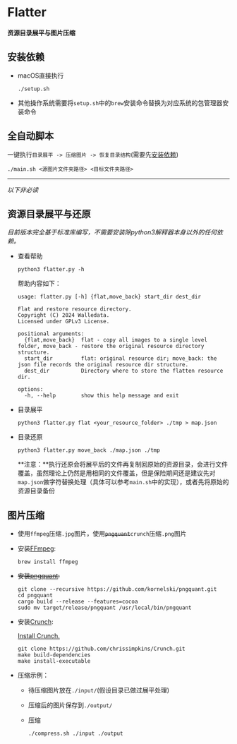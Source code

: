 # Flatter

**资源目录展平与图片压缩**

## 安装依赖

* macOS直接执行

  ```shell
  ./setup.sh
  ```

* 其他操作系统需要将`setup.sh`中的`brew`安装命令替换为对应系统的包管理器安装命令

## 全自动脚本

一键执行`目录展平 -> 压缩图片 -> 恢复目录结构`(需要先[安装依赖](#安装依赖))

```shell
./main.sh <源图片文件夹路径> <目标文件夹路径>
```

---

*以下非必读*

## 资源目录展平与还原

*目前版本完全基于标准库编写，不需要安装除python3解释器本身以外的任何依赖。*

* 查看帮助

  ```shell
  python3 flatter.py -h
  ```

  帮助内容如下：

  ```
  usage: flatter.py [-h] {flat,move_back} start_dir dest_dir
  
  Flat and restore resource directory.
  Copyright (C) 2024 Walledata.
  Licensed under GPLv3 License.
  
  positional arguments:
    {flat,move_back}  flat - copy all images to a single level folder, move_back - restore the original resource directory structure.
    start_dir         flat: original resource dir; move_back: the json file records the original resource dir structure.
    dest_dir          Directory where to store the flatten resource dir.
  
  options:
    -h, --help        show this help message and exit
  ```

* 目录展平

  ```shell
  python3 flatter.py flat <your_resource_folder> ./tmp > map.json
  ```

* 目录还原

  ```shell
  python3 flatter.py move_back ./map.json ./tmp
  ```

  **注意：**执行还原会将展平后的文件再复制回原始的资源目录，会进行文件覆盖，虽然理论上仍然是用相同的文件覆盖，但是保险期间还是建议先对`map.json`做字符替换处理（具体可以参考`main.sh`中的实现），或者先将原始的资源目录备份

## 图片压缩

* 使用`ffmpeg`压缩`.jpg`图片，使用~~`pngquant`~~`crunch`压缩`.png`图片

* 安装[FFmpeg](https://github.com/FFmpeg/FFmpeg):

  ```shell
  brew install ffmpeg
  ```

* ~~安装[pngquant](https://github.com/kornelski/pngquant):~~

  ```shell
  git clone --recursive https://github.com/kornelski/pngquant.git
  cd pngquant
  cargo build --release --features=cocoa
  sudo mv target/release/pngquant /usr/local/bin/pngquant
  ```

* 安装[Crunch](https://github.com/chrissimpkins/Crunch):

  [Install Crunch.](https://github.com/chrissimpkins/Crunch/blob/master/docs/EXECUTABLE.md#install)

  ```shell
  git clone https://github.com/chrissimpkins/Crunch.git
  make build-dependencies
  make install-executable
  ```
  
* 压缩示例：

  * 待压缩图片放在`./input/`(假设目录已做过展平处理)

  * 压缩后的图片保存到`./output/`

  * 压缩

    ```shell
    ./compress.sh ./input ./output
    ```

    
